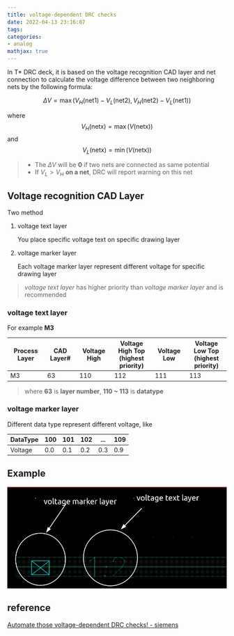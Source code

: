 ```yaml
---
title: voltage-dependent DRC checks
date: 2022-04-13 23:16:07
tags:
categories:
- analog
mathjax: true
---
```


In T* DRC deck, it is based on the voltage recognition CAD layer and net connection to calculate the voltage difference between two neighboring nets by the following formula:

$$
\Delta V = \max(V_H(\text{net1})-V_L(\text{net2}), V_H(\text{net2})-V_L(\text{net1}))
$$

where
$$
V_H(\text{netx}) = \max(V(\text{netx}))
$$
and 
$$
V_L(\text{netx}) = \min(V(\text{netx}))
$$

> - The $\Delta V$ will be **0** if two nets are connected as same potential
> - If $V_L \gt V_H$ **on a net**, DRC will report warning on this net

## Voltage recognition CAD Layer

Two method

1. voltage text layer

   You place specific voltage text on specific drawing layer

2. voltage marker layer

   Each voltage marker layer represent different voltage for specific drawing layer

> *voltage text layer* has higher priority than *voltage marker layer* and is recommended



### voltage text layer

For example **M3**

| Process Layer | CAD Layer# | Voltage High | Voltage High Top<br />(highest priority) | Voltage Low | Voltage Low Top<br />(highest priority) |
| ------------- | ---------- | ------------ | ---------------------------------------- | ----------- | --------------------------------------- |
| M3            | 63         | 110          | 112                                      | 111         | 113                                     |

> where **63** is **layer number**, **110 ~ 113** is **datatype**

### voltage marker layer

Different data type represent different voltage, like

| DataType | 100  | 101  | 102  | ...  | 109  |
| -------- | ---- | ---- | ---- | ---- | ---- |
| Voltage  | 0.0  | 0.1  | 0.2  | 0.3  | 0.9  |

## Example

![image-20220503171006936](VD-DRC/image-20220503171006936.png)

## reference

[Automate those voltage-dependent DRC checks! - siemens](https://blogs.sw.siemens.com/calibre/2015/08/18/automate-those-voltage-dependent-drc-checks/)
